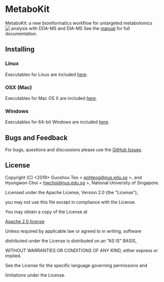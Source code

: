 # MetaboKit
 MetaboKit: a new bioinformatics workflow for untargeted metabolomics analysis with DDA-MS and DIA-MS
<img src="https://github.com/MetaboKit/MetaboKit/blob/master/Figure1.pdf" align="left">
See the [manual](https://github.com/MetaboKit/MetaboKit/blob/master/manual.pdf) for full documentation.


## Installing 

### Linux 

Executables for Linux are included [here](https://github.com/MetaboKit/MetaboKit/).

### OSX (Mac)

Executables for Mac OS X are included [here](https://github.com/MetaboKit/MetaboKit/).

### Windows

Executables for 64-bit Windows are included [here](https://github.com/MetaboKit/MetaboKit/).

## Bugs and Feedback

For bugs, questions and discussions please use the [GitHub Issues](https://github.com/MetaboKit/metabokit/issues).

## License

Copyright (C) <2019> Guoshou Teo < ephteog@nus.edu.sg >, and Hyungwon Choi < hwchoi@nus.edu.sg >, National University of Singapore.

Licensed under the Apache License, Version 2.0 (the "License");

you may not use this file except in compliance with the License.

You may obtain a copy of the License at

[Apache 2.0 license](http://www.apache.org/licenses/LICENSE-2.0)

Unless required by applicable law or agreed to in writing, software

distributed under the License is distributed on an "AS IS" BASIS,

WITHOUT WARRANTIES OR CONDITIONS OF ANY KIND, either express or implied.

See the License for the specific language governing permissions and

limitations under the License.
